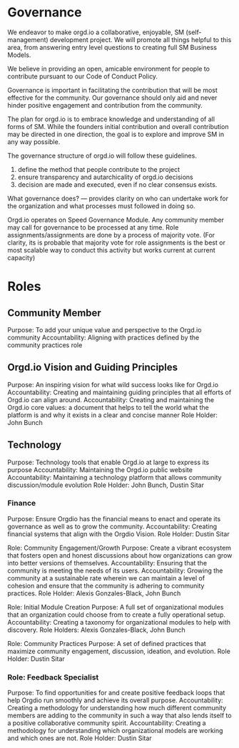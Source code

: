 <!-- TITLE: Governance And Roles -->

# Governance
We endeavor to make orgd.io a collaborative, enjoyable, SM (self-management) development project. We will promote all things helpful to this area, from answering entry level questions to creating full SM Business Models.

We believe in providing an open, amicable environment for people to contribute pursuant to our Code of Conduct Policy.

Governance is important in facilitating the contribution that will be most effective for the community. Our governance should only aid and never hinder positive engagement and contribution from the community.

The plan for orgd.io is to embrace knowledge and understanding of all forms of SM. While the founders initial contribution and overall contribution may be directed in one direction, the goal is to explore and improve SM in any way possible.

The governance structure of orgd.io will follow these guidelines.

1. define the method that people contribute to the project
2. ensure transparency and autarchicality of orgd.io decisions
3. decision are made and executed, even if no clear consensus exists.

What governance does?  — provides clarity on who can undertake work for the organization and what processes must followed in doing so.

Orgd.io operates on Speed Governance Module.  Any community member may call for governance to be processed at any time. Role assignments/assignments are done by a process of majority vote.  (For clarity, its is probable that majority vote for role assignments is the best or most scalable way to conduct this activity but works current at current capacity)

# Roles
## Community Member

Purpose:  To add your unique value and perspective to the Orgd.io community
Accountability: Aligning with practices defined by the community practices role


## Orgd.io Vision and Guiding Principles
Purpose: An inspiring vision for what wild success looks like for Orgd.io
Accountability: Creating and maintaining guiding principles that all efforts of Orgd.io can align around.
Accountability: Creating and maintaining the Orgd.io core values: a document that helps to tell the world what the platform is and why it exists in a clear and concise manner
Role Holder: John Bunch

## Technology
Purpose: Technology tools that enable Orgd.io at large to express its purpose
Accountability: Maintaining the Orgd.io public website
Accountability:  Maintaining a technology platform that allows community discussion/module evolution
Role Holder: John Bunch, Dustin Sitar

### Finance
Purpose: Ensure Orgdio has the financial means to enact and operate its governance as well as to grow the community.
Accountability:  Creating financial systems that align with the Orgdio Vision.
Role Holder: Dustin Sitar

Role: Community Engagement/Growth
Purpose: Create a vibrant ecosystem that fosters open and honest discussions about how  organizations can grow into better versions of themselves.
Accountability: Ensuring that the community is meeting the needs of its users.
Accountability:  Growing the community at a sustainable rate wherein we can maintain a level of cohesion and ensure that the community is adhering to community practices.
Role Holder: Alexis Gonzales-Black, John Bunch

Role: Initial Module Creation
Purpose: A full set of organizational modules that an organization could choose from to create a fully operational setup.
Accountability: Creating a taxonomy for organizational modules to help with discovery.
Role Holders: Alexis Gonzales-Black, John Bunch

Role: Community Practices
Purpose: A set of defined practices that maximize community engagement, discussion, ideation, and evolution. 
Role Holder: Dustin Sitar


### Role: Feedback Specialist

Purpose: To find opportunities for and create positive feedback loops that help Orgdio run smoothly and achieve its overall purpose.
Accountability:  Creating a methodology for understanding how much different community members are adding to the community in such a way that also lends itself to a positive collaborative community spirit.
Accountability:  Creating a methodology for understanding which organizational models are working and which ones are not.
Role Holder:  Dustin Sitar





